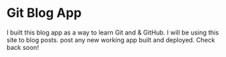 # Git Blog App

I built this blog app as a way to learn Git and & GitHub. I will be using this site to blog posts.
post any new working app built and deployed.
Check back soon!
